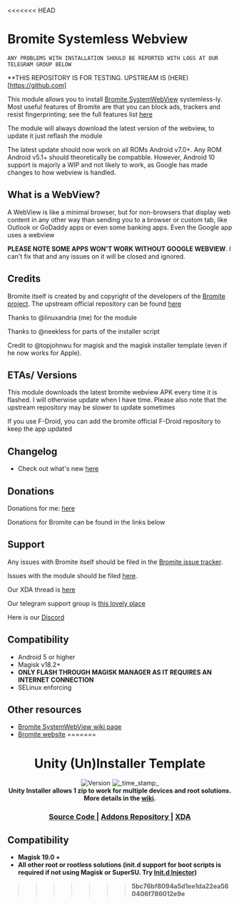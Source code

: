 <<<<<<< HEAD
# Bromite Systemless Webview
	
	ANY PROBLEMS WITH INSTALLATION SHOULD BE REPORTED WITH LOGS AT OUR TELEGRAM GROUP BELOW
	
**THIS REPOSITORY IS FOR TESTING. UPSTREAM IS (HERE)[https://github.com]

This module allows you to install [Bromite SystemWebView](https://www.bromite.org/system_web_view) systemless-ly.
Most useful features of Bromite are that you can block ads, trackers and resist fingerprinting; see the full features list [here](https://github.com/bromite/bromite/blob/master/README.md#features)

The module will always download the latest version of the webview, to update it just reflash the module

The latest update should now work on all ROMs Android v7.0+. Any ROM Android v5.1+ should theoretically be compatible. However, Android 10 support is majorly a WIP and not likely to work, as Google has made changes to how webview is handled.

## What is a WebView?

A WebView is like a minimal browser, but for non-browsers that display web content in any other way than sending you to a browser or custom tab, like Outlook or GoDaddy apps or even some banking apps. Even the Google app uses a webview

**PLEASE NOTE SOME APPS WON'T WORK WITHOUT GOOGLE WEBVIEW**. I can't fix that and any issues on it will be closed and ignored.

## Credits

Bromite itself is created by and copyright of the developers of the [Bromite project](https://github.com/bromite/bromite). The upstream official repository can be found [here](https://github.com/bromite/bromitewebview)

Thanks to @linuxandria (me) for the module

Thanks to @neekless for parts of the installer script

Credit to @topjohnwu for magisk and the magisk installer template (even if he now works for Apple).

## ETAs/ Versions

This module downloads the latest bromite webview APK every time it is flashed. I will otherwise update when I have time. 
Please also note that the upstream repository may be slower to update sometimes

If you use F-Droid, you can add the bromite official F-Droid repository to keep the app updated

## Changelog

- Check out what's new [here](https://github.com/Magisk-Modules-Repo/bromitewebview/blob/master/CHANGELOG.md)

## Donations

Donations for me: [here](https://paypal.me/innonetlife)

Donations for Bromite can be found in the links below 


## Support

Any issues with Bromite itself should be filed in the [Bromite issue tracker](https://github.com/bromite/bromite/issues).

Issues with the module should be filed [here](https://github.com/bromite/bromitewebview).

Our XDA thread is [here](https://forum.xda-developers.com/android/software/bromite-magisk-module-t3936964)

Our telegram support group is [this lovely place](https://t.me/inlmagisk)

Here is our [Discord](https://discord.gg/gTnDxQ6)


## Compatibility

- Android 5 or higher
- Magisk v18.2+
- **ONLY FLASH THROUGH MAGISK MANAGER AS IT REQUIRES AN INTERNET CONNECTION**
- SELinux enforcing

## Other resources

* [Bromite SystemWebView wiki page](https://github.com/bromite/bromite/wiki/Installing-SystemWebView)
* [Bromite website](https://bromite.org)
=======
<h1 align="center">Unity (Un)Installer Template</h1>

<div align="center">
  <!-- Version -->
    <img src="https://img.shields.io/badge/Version-v5.0-blue.svg?longCache=true&style=popout-square"
      alt="Version" />
  <!-- Last Updated -->
    <img src="https://img.shields.io/badge/Updated-December 30, 2019-green.svg?longCache=true&style=flat-square"
      alt="_time_stamp_" />
</div>

<div align="center">
  <strong>Unity Installer allows 1 zip to work for multiple devices and root solutions. More details in the 
    <a href="https://github.com/Zackptg5/Unity/wiki">wiki</a>.
</div>

<div align="center">
  <h3>
    <a href="https://github.com/Zackptg5/Unity">
      Source Code
    </a>
    <span> | </span>
    <a href="https://github.com/Zackptg5/Unity-Addons">
      Addons Repository
    </a>
    <span> | </span>
    <a href="https://forum.xda-developers.com/apps/magisk/module-audio-modification-library-t3579612">
      XDA
    </a>
  </h3>
</div>

## Compatibility
- Magisk 19.0 +
- All other root or rootless solutions (init.d support for boot scripts is required if not using Magisk or SuperSU. Try [Init.d Injector](https://forum.xda-developers.com/android/software-hacking/mod-universal-init-d-injector-wip-t3692105))
>>>>>>> 5bc76bf8094a5d1ee1da22ea560406f786012e9e
